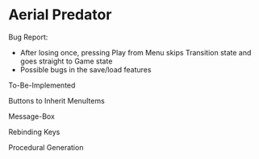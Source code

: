 # Aerial Predator

Bug Report:

- After losing once, pressing Play from Menu skips Transition state and goes straight to Game state
- Possible bugs in the save/load features

To-Be-Implemented

Buttons to Inherit MenuItems

Message-Box

Rebinding Keys

Procedural Generation